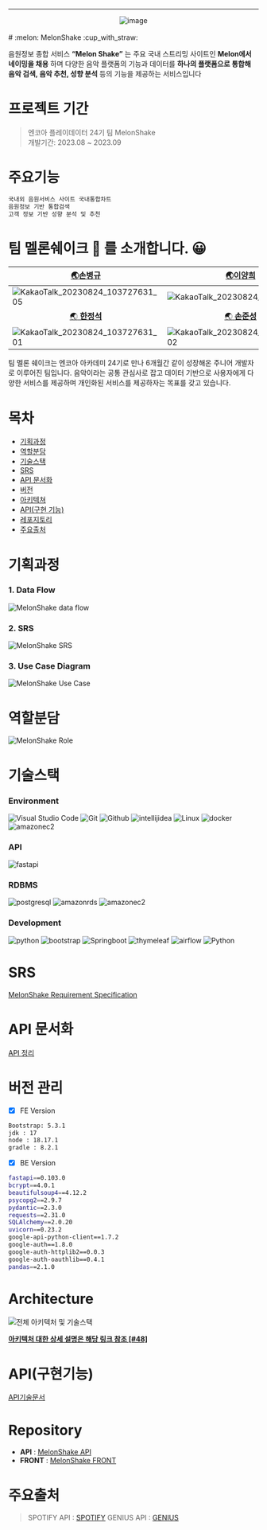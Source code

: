 <hr><div align="center" display="flex"> 
<img alt="image" src="https://user-images.githubusercontent.com/79441624/263522796-42397a69-1a33-49bf-bf3c-83c9e5e852c3.png">
</div>
<br>
# :melon: MelonShake :cup_with_straw:

음원정보 종합 서비스 __“Melon Shake”__ 는 주요 국내 스트리밍 사이트인 __Melon에서 네이밍을 채용__ 하며 다양한 음악 플랫폼의 기능과 데이터를 __하나의 플랫폼으로 통합해 음악 검색, 음악 추천, 성향 분석__ 등의 기능을 제공하는 서비스입니다


# 프로젝트 기간

> 엔코아 플레이데이터 24기 팀 MelonShake <br/> 개발기간: 2023.08 ~ 2023.09


# 주요기능
```bash
국내외 음원서비스 사이트 국내통합차트
음원정보 기반 통합검색
고객 정보 기반 성향 분석 및 추천
```

# 팀 멜론쉐이크 :melon: 를 소개합니다. 😀
 [:earth_asia:손병규](https://github.com/bksooon) | [:earth_asia:이양희](https://github.com/iamyanghee) | [:earth_asia:박기범](https://github.com/mews2000)
--|--|--
![KakaoTalk_20230824_103727631_05](https://user-images.githubusercontent.com/97825872/262836384-3d0b270b-ba2b-4ccc-8eb8-b8bec566ffb6.jpg)|![KakaoTalk_20230824_103727631](https://user-images.githubusercontent.com/97825872/262836403-2f568d66-c832-4f58-bd2f-2e486ebc769a.jpg)|![KakaoTalk_20230824_103727631_04](https://user-images.githubusercontent.com/97825872/262836765-3c7b05f9-1779-4d86-8873-ea6230f47592.jpg)|
 | <center>[:earth_asia: __한정석__ ](https://github.com/jungssg)</center> | <center>[:earth_asia: __손준성__](https://github.com/json9101)</center> | <center>[:earth_asia: __정호연__](https://github.com/Lucete28)</center>
![KakaoTalk_20230824_103727631_01](https://user-images.githubusercontent.com/97825872/262836608-fdc9b215-5152-48bc-aa19-bcd44097aebb.jpg)|![KakaoTalk_20230824_103727631_02](https://user-images.githubusercontent.com/97825872/262836941-57298fe7-c65d-4db3-85cd-d822e9b5018d.jpg)|![KakaoTalk_20230627_154647825](https://user-images.githubusercontent.com/79441624/267874402-6693b425-8b88-44fb-982e-f8ea52f433c0.png)

팀 멜론 쉐이크는 엔코아 아카데미 24기로 만나 6개월간 같이 성장해온 주니어 개발자로 이루어진 팀입니다. 음악이라는 공통 관심사로 잡고 데이터 기반으로 사용자에게 다양한 서비스를 제공하며 개인화된 서비스를 제공하자는 목표를 갖고 있습니다. 

# 목차

 - [기획과정](#기획과정)
 - [역할분담](#역할분담)
 - [기술스택](#stacks)
 - [SRS](#srs)
 - [API 문서화](#api-문서화)
 - [버전](#버전-관리)
 - [아키텍쳐](#architecture)
 - [API(구현 기능)](#api구현기능)
 - [레포지토리](#Repository)
 - [주요출처](#주요출처)


# 기획과정
### 1. Data Flow
![MelonShake data flow](https://github.com/Melon-Shake/API/assets/79441624/59bb7f20-3a79-4ade-95c6-c873ad136af6)
<br>

### 2. SRS
![MelonShake SRS](https://github.com/Melon-Shake/API/assets/79441624/2aa3c91b-f287-47fc-b957-53725af15535)
<br>

### 3. Use Case Diagram
![MelonShake Use Case](https://github.com/Melon-Shake/API/assets/79441624/77b7a8fd-8e45-4219-a5eb-186377e2b3f4)

# 역할분담
![MelonShake Role](https://github.com/Melon-Shake/API/assets/79441624/9894713d-2bde-4dec-bcb4-1d9176168975)

# 기술스택
### Environment
![Visual Studio Code](https://img.shields.io/badge/Visual%20Studio%20Code-007ACC?style=for-the-badge&logo=Visual%20Studio%20Code&logoColor=white)
![Git](https://img.shields.io/badge/Git-F05032?style=for-the-badge&logo=Git&logoColor=white)
![Github](https://img.shields.io/badge/GitHub-181717?style=for-the-badge&logo=GitHub&logoColor=white)
![intellijidea](https://img.shields.io/badge/intellijidea-e8e8e7?style=for-the-badge&logo=intellijidea&logoColor=000000)
![Linux](https://img.shields.io/badge/linux-FCC624?style=for-the-badge&logo=linux&logoColor=black)
![docker](https://img.shields.io/badge/docker-2496ED?style=for-the-badge&logo=docker&logoColor=white)
![amazonec2](https://img.shields.io/badge/amazonec2-FF9900?style=for-the-badge&logo=amazonec2&logoColor=white)

### API
![fastapi](https://img.shields.io/badge/fastapi-009688?style=for-the-badge&logo=fastapi&logoColor=white)

### RDBMS
![postgresql](https://img.shields.io/badge/postgresql-4169E1?style=for-the-badge&logo=postgresql&logoColor=white)
![amazonrds](https://img.shields.io/badge/amazonrds-527FFF?style=for-the-badge&logo=amazonrds&logoColor=white)
![amazonec2](https://img.shields.io/badge/amazonec2-FF9900?style=for-the-badge&logo=amazonec2&logoColor=white)

### Development
![python](https://img.shields.io/badge/python-3776AB?style=for-the-badge&logo=python&logoColor=white)
![bootstrap](https://img.shields.io/badge/bootstrap-7952B3?style=for-the-badge&logo=bootstrap&logoColor=white)
![Springboot](https://img.shields.io/badge/Springboot-6DB33F?style=for-the-badge&logo=Springboot&logoColor=white)
![thymeleaf](https://img.shields.io/badge/thymeleaf-005F0F?style=for-the-badge&logo=thymeleaf&logoColor=white)
![airflow](https://img.shields.io/badge/apache_airflow-white?style=for-the-badge&logo=apacheairflow&logoColor=017CEE)
![Python](https://img.shields.io/badge/python-3776AB?style=for-the-badge&logo=python&logoColor=white)


# SRS
[MelonShake Requirement Specification](https://docs.google.com/document/d/1kF_kT1LH3Sg4hED9Dq33GScoqSx0IzO-dsmSjrhEFQY/edit)

# API 문서화
[API 정리](https://docs.google.com/document/d/1F262zoBj3_nOReX4U7sZPCUROWzzE5fRVDy__QXPqCc/edit)

# 버전 관리
 - [x] FE Version

```bash
Bootstrap: 5.3.1
jdk : 17
node : 18.17.1
gradle : 8.2.1
```

 - [x] BE Version

```bash
fastapi==0.103.0
bcrypt==4.0.1
beautifulsoup4==4.12.2
psycopg2==2.9.7
pydantic==2.3.0
requests==2.31.0
SQLAlchemy==2.0.20
uvicorn==0.23.2
google-api-python-client==1.7.2
google-auth==1.8.0
google-auth-httplib2==0.0.3
google-auth-oauthlib==0.4.1
pandas==2.1.0
```

# Architecture
![전체 아키텍처 및 기술스택](https://user-images.githubusercontent.com/51077803/264909346-a79aede1-2fad-4471-801a-7a26ff463e84.png)

**[아키텍처 대한 상세 설명은 해당 링크 참조 [#48] ](https://github.com/Melon-Shake/main_melonshake/issues/48)**

# API(구현기능)
[API기술문서](https://docs.google.com/document/d/1F262zoBj3_nOReX4U7sZPCUROWzzE5fRVDy__QXPqCc/edit)

# Repository
  - **API** : [MelonShake API](https://github.com/Melon-Shake/API)
 - **FRONT** : [MelonShake FRONT](https://github.com/Melon-Shake/Melon-Front)

# 주요출처
> SPOTIFY API : [SPOTIFY](https://developer.spotify.com/documentation/web-api)
> GENIUS API : [GENIUS](https://docs.genius.com/)

